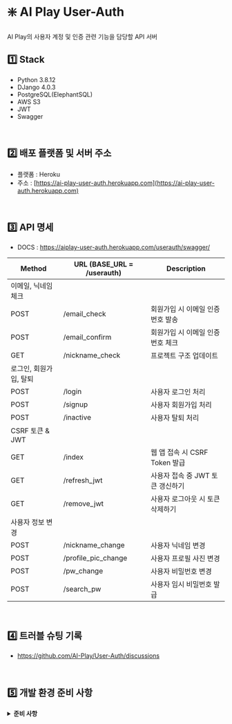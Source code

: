 # ❇️ AI Play User-Auth

AI Play의 사용자 계정 및 인증 관련 기능을 담당할 API 서버

## :one: Stack

- Python 3.8.12
- DJango 4.0.3
- PostgreSQL(ElephantSQL)
- AWS S3
- JWT
- Swagger

<br/>

## :two: 배포 플랫폼 및 서버 주소

- 플랫폼 : Heroku
- 주소 : [https://ai-play-user-auth.herokuapp.com](https://ai-play-user-auth.herokuapp.com)

<br/>

## :three: API 명세

- DOCS : https://aiplay-user-auth.herokuapp.com/userauth/swagger/

| Method                 | URL (BASE_URL = /userauth) | Description                       |
| ---------------------- | -------------------------- | --------------------------------- |
| 이메일, 닉네임 체크    |                            |                                   |
| POST                   | /email_check               | 회원가입 시 이메일 인증 번호 발송 |
| POST                   | /email_confirm             | 회원가입 시 이메일 인증 번호 체크 |
| GET                    | /nickname_check            | 프로젝트 구조 업데이트            |
| 로그인, 회원가입, 탈퇴 |                            |                                   |
| POST                   | /login                     | 사용자 로그인 처리                |
| POST                   | /signup                    | 사용자 회원가입 처리              |
| POST                   | /inactive                  | 사용자 탈퇴 처리                  |
| CSRF 토큰 & JWT        |                            |                                   |
| GET                    | /index                     | 웹 앱 접속 시 CSRF Token 발급     |
| GET                    | /refresh_jwt               | 사용자 접속 중 JWT 토큰 갱신하기  |
| GET                    | /remove_jwt                | 사용자 로그아웃 시 토큰 삭제하기  |
| 사용자 정보 변경       |                            |                                   |
| POST                   | /nickname_change           | 사용자 닉네임 변경                |
| POST                   | /profile_pic_change        | 사용자 프로필 사진 변경           |
| POST                   | /pw_change                 | 사용자 비밀번호 변경              |
| POST                   | /search_pw                 | 사용자 임시 비밀번호 발급         |

<br/>

## 4️⃣ 트러블 슈팅 기록

- https://github.com/AI-Play/User-Auth/discussions

<br/>

## :five: 개발 환경 준비 사항

<details>
  <summary><b>준비 사항</b></summary>

```
# 새 가상환경 만들기
# 1. 사용해야 할 python version이 있는 디렉토리로 이동
# 2. 새 가상환경 생성을 위한 명령어 실행
python -m venv /path/to/new/virtual/environment

# 3. 가상환경 활성화하기
source /path/to/new/virtual/environment/bin/activate

# 4. 필요한 패키지 설치
python -m pip install -r requirements.txt

# 5. Swagger UI를 위한 static file 생성 명령어 실행 -> staticfiles 디렉토리 아래에 파일 생기는 것 확인하기
python manage.py collectstatic
```

##### 로컬 테스트 환경 구축

```
# 1. docker postgres 이미지 준비 및 컨테이너 실행
# https://hub.docker.com/_/postgres
docker run -p 5432:5432 --name postgres -e POSTGRES_PASSWORD=aiplay -d postgres
# ※ 주의사항 : 아래 2번 과정에서 DB 세팅이 이루어질 것이므로 컨테이너 생성 및 실행만 하고 그 외에는 건드리지 말 것

# 2. DJango migration 실행
# userauth의 models.py에 의해서 생성된 migration 파일이 이미 존재함(0001_initial.py)
# 따라서 아래 명령어를 실행하면 DB 세팅이 이루어짐
python manage.py migrate

# 3. DB Table이 생성되었는지 확인

# 4. 위 과정이 작동하지 않을 경우, Architecture Repo의 dbscript.sql 하단에 있는 'Trigger 생성하기' 부분의 스크립트를 실행
```

##### 개발 서버 실행

```
python manage.py runserver
```

</details>
